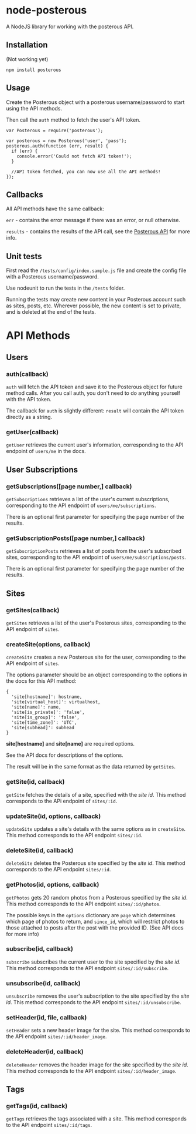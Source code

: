 # node-posterous
A NodeJS library for working with the posterous API.

## Installation
(Not working yet)

`npm install posterous`

## Usage
Create the Posterous object with a posterous username/password to start using the API methods.

Then call the `auth` method to fetch the user's API token.

    var Posterous = require('posterous');

    var posterous = new Posterous('user', 'pass');
    posterous.auth(function (err, result) {
      if (err) {
        console.error('Could not fetch API token!');
      }

      //API token fetched, you can now use all the API methods!
    });

## Callbacks
All API methods have the same callback:

`err` - contains the error message if there was an error, or null otherwise.

`results` - contains the results of the API call, see the [Posterous API](http://posterous.com/api) for more info.

## Unit tests
First read the `/tests/config/index.sample.js` file and create the config file with a Posterous username/password.

Use nodeunit to run the tests in the `/tests` folder.

Running the tests may create new content in your Posterous account such as sites, posts, etc. Wherever possible, the new content is set to private, and is deleted at the end of the tests.

# API Methods
## Users
### auth(callback)
`auth` will fetch the API token and save it to the Posterous object for future method calls. After you call auth, you don't need to do anything yourself with the API token.

The callback for `auth` is slightly different: `result` will contain the API token directly as a string.

### getUser(callback)
`getUser` retrieves the current user's information, corresponding to the API endpoint of `users/me` in the docs.

## User Subscriptions
### getSubscriptions([page number,] callback)
`getSubscriptions` retrieves a list of the user's current subscriptions, corresponding to the API endpoint of `users/me/subscriptions`.

There is an optional first parameter for specifying the page number of the results.

### getSubscriptionPosts([page number,] callback)
`getSubscriptionPosts` retrieves a list of posts from the user's subscribed sites, corresponding to the API endpoint of `users/me/subscriptions/posts`.

There is an optional first parameter for specifying the page number of the results.

## Sites
### getSites(callback)
`getSites` retrieves a list of the user's Posterous sites, corresponding to the API endpoint of `sites`.

### createSite(options, callback)
`createSite` creates a new Posterous site for the user, corresponding to the API endpoint of `sites`.

The options parameter should be an object corresponding to the options in the docs for this API method:

    {
      'site[hostname]': hostname,
      'site[virtual_host]': virtualhost,
      'site[name]': name,
      'site[is_private]': 'false',
      'site[is_group]': 'false',
      'site[time_zone]': 'UTC',
      'site[subhead]': subhead
    }

**site[hostname]** and **site[name]** are required options.

See the API docs for descriptions of the options.

The result will be in the same format as the data returned by `getSites`.

### getSite(id, callback)
`getSite` fetches the details of a site, specified with the *site id*. This method corresponds to the APi endpoint of `sites/:id`.

### updateSite(id, options, callback)
`updateSite` updates a site's details with the same options as in `createSite`. This method corresponds to the API endpoint `sites/:id`.

### deleteSite(id, callback)
`deleteSite` deletes the Posterous site specified by the *site id*. This method corresponds to the API endpoint `sites/:id`.

### getPhotos(id, options, callback)
`getPhotos` gets 20 random photos from a Posterous specified by the *site id*. This method corresponds to the API endpoint `sites/:id/photos`.

The possible keys in the `options` dictionary are `page` which determines which page of photos to return, and `since_id`, which will restrict photos to those attached to posts after the post with the provided ID. (See API docs for more info)

### subscribe(id, callback)
`subscribe` subscribes the current user to the site specified by the *site id*. This method corresponds to the API endpoint `sites/:id/subscribe`.

### unsubscribe(id, callback)
`unsubscribe` removes the user's subscription to the site specified by the *site id*. This method corresponds to the API endpoint `sites/:id/unsubscribe`.

### setHeader(id, file, callback)
`setHeader` sets a new header image for the site. This method corresponds to the API endpoint `sites/:id/header_image`.

### deleteHeader(id, callback)
`deleteHeader` removes the header image for the site specified by the *site id*. This method corresponds to the API endpoint `sites/:id/header_image`.

## Tags
### getTags(id, callback)
`getTags` retrieves the tags associated with a site. This method corresponds to the API endpoint `sites/:id/tags`.
